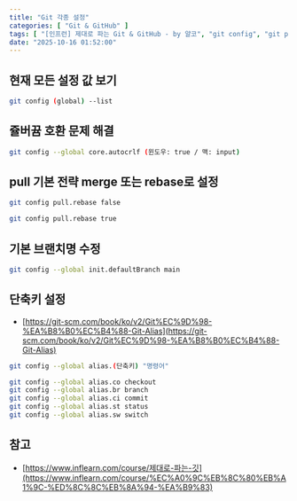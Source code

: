 ```yaml
---
title: "Git 각종 설정"
categories: [ "Git & GitHub" ]
tags: [ "[인프런] 제대로 파는 Git & GitHub - by 얄코", "git config", "git pull", "git alias" ]
date: "2025-10-16 01:52:00"
---
```


## 현재 모든 설정 값 보기

```bash
git config (global) --list
```

## 쥴버뀸 호환 문제 해결

```bash
git config --global core.autocrlf (윈도우: true / 맥: input)
```

## pull 기본 전략 merge 또는 rebase로 설정

```bash
git config pull.rebase false
```

```bash
git config pull.rebase true
```

## 기본 브랜치명 수정

```bash
git config --global init.defaultBranch main
```

## 단축키 설정

- [https://git-scm.com/book/ko/v2/Git%EC%9D%98-%EA%B8%B0%EC%B4%88-Git-Alias](https://git-scm.com/book/ko/v2/Git%EC%9D%98-%EA%B8%B0%EC%B4%88-Git-Alias)

```bash
git config --global alias.(단축키) "명령어"
```

```bash
git config --global alias.co checkout
git config --global alias.br branch
git config --global alias.ci commit
git config --global alias.st status
git config --global alias.sw switch
```

## 참고

- [https://www.inflearn.com/course/제대로-파는-깃](https://www.inflearn.com/course/%EC%A0%9C%EB%8C%80%EB%A1%9C-%ED%8C%8C%EB%8A%94-%EA%B9%83)



